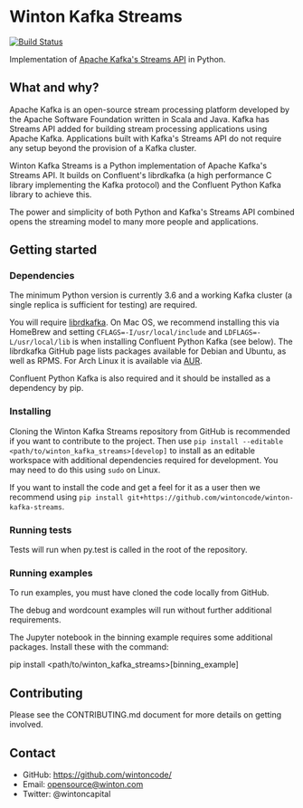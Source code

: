 # Winton Kafka Streams

[![Build Status](https://travis-ci.org/wintoncode/winton-kafka-streams.svg?branch=master)](https://travis-ci.org/wintoncode/winton-kafka-streams)

Implementation of [Apache Kafka's Streams API](https://kafka.apache.org/documentation/streams/) in Python.

## What and why?
Apache Kafka is an open-source stream processing platform developed
by the Apache Software Foundation written in Scala and Java. Kafka
has Streams API added for building stream processing applications
using Apache Kafka. Applications built with Kafka's Streams API do not require any
setup beyond the provision of a Kafka cluster.

Winton Kafka Streams is a Python implementation of Apache Kafka's
Streams API. It builds on Confluent's librdkafka (a high
performance C library implementing the Kafka protocol) and the
Confluent Python Kafka library to achieve this.

The power and simplicity of both Python and Kafka's Streams API combined
opens the streaming model to many more people and applications.

## Getting started

### Dependencies

The minimum Python version is currently 3.6 and a working Kafka
cluster (a single replica is sufficient for testing) are required.

You will require [librdkafka](https://github.com/edenhill/librdkafka). On Mac OS, we recommend installing this via HomeBrew and setting `CFLAGS=-I/usr/local/include` and `LDFLAGS=-L/usr/local/lib` is
when installing Confluent Python Kafka (see below).
The librdkafka GitHub page lists packages available for Debian and Ubuntu, as well as RPMS.
For Arch Linux it is available via [AUR](https://aur.archlinux.org/packages/librdkafka-git/).

Confluent Python Kafka is also required and it should be installed
as a dependency by pip.

### Installing

Cloning the Winton Kafka Streams repository from GitHub is
recommended if you want to contribute to the project.
Then use
`pip install --editable <path/to/winton_kafka_streams>[develop]`
to install as an editable workspace with additional dependencies
required for development.
You may need to do this using `sudo` on Linux.

If you want to install the code and get a feel for it as a user then
we recommend using `pip install git+https://github.com/wintoncode/winton-kafka-streams`.

### Running tests
Tests will run when py.test is called in the root of the repository.

### Running examples
To run examples, you must have cloned the code locally from GitHub.

The debug and wordcount examples will run without further additional
requirements.

The Jupyter notebook in the binning example requires some additional
packages. Install these with the command:

pip install <path/to/winton_kafka_streams>[binning_example]

## Contributing
Please see the CONTRIBUTING.md document for more details on getting involved.

## Contact
 - GitHub: https://github.com/wintoncode/
 - Email: opensource@winton.com
 - Twitter: @wintoncapital

